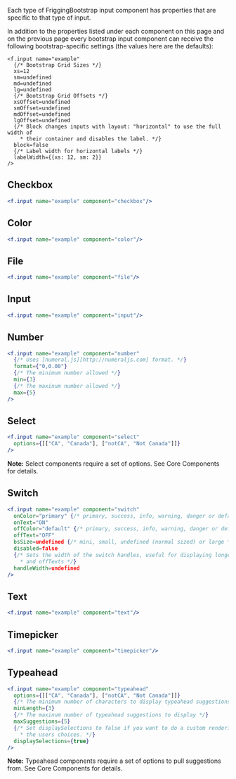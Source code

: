 Each type of FriggingBootstrap input component has properties that are specific to that type of input.

In addition to the properties listed under each component on this page and on the previous page every bootstrap input component can receive the following bootstrap-specific settings (the values here are the defaults):

```
<f.input name="example"
  {/* Bootstrap Grid Sizes */}
  xs=12
  sm=undefined
  md=undefined
  lg=undefined
  {/* Bootstrap Grid Offsets */}
  xsOffset=undefined
  smOffset=undefined
  mdOffset=undefined
  lgOffset=undefined
  {/* Block changes inputs with layout: "horizontal" to use the full width of
    * their container and disables the label. */}
  block=false
  {/* Label width for horizontal labels */}
  labelWidth={{xs: 12, sm: 2}}
/>
```

## Checkbox

```jsx
<f.input name="example" component="checkbox"/>
```

## Color

```jsx
<f.input name="example" component="color"/>
```

## File

```jsx
<f.input name="example" component="file"/>
```

## Input

```jsx
<f.input name="example" component="input"/>
```

## Number

```jsx
<f.input name="example" component="number"
  {/* Uses [numeral.js][http://numeraljs.com] format. */}
  format={"0,0.00"}
  {/* The minimum number allowed */}
  min={3}
  {/* The maxinum number allowed */}
  max={5}
/>
```

## Select

```jsx
<f.input name="example" component="select"
  options={[["CA", "Canada"], ["notCA", "Not Canada"]]}
/>
```

**Note:** Select components require a set of options. See Core Components for details.

## Switch

```jsx
<f.input name="example" component="switch"
  onColor="primary" {/* primary, success, info, warning, danger or default */}
  onText="ON"
  offColor="default" {/* primary, success, info, warning, danger or default */}
  offText="OFF"
  bsSize=undefined {/* mini, small, undefined (normal sized) or large */}
  disabled=false
  {/* Sets the width of the switch handles, useful for displaying longer onTexts
    * and offTexts */}
  handleWidth=undefined
/>
```

## Text

```jsx
<f.input name="example" component="text"/>
```

## Timepicker

```jsx
<f.input name="example" component="timepicker"/>
```

## Typeahead

```jsx
<f.input name="example" component="typeahead"
  options={[["CA", "Canada"], ["notCA", "Not Canada"]]}
  {/* The minimum number of characters to display typeahead suggestions */}
  minLength={3}
  {/* The maxinum number of typeahead suggestions to display */}
  maxSuggestions={5}
  {/* Set displaySelections to false if you want to do a custom rendering of
    * the users choices. */}
  displaySelections={true}
/>
```

**Note:** Typeahead components require a set of options to pull suggestions from. See Core Components for details.
